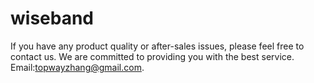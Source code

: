 # wiseband
If you have any product quality or after-sales issues, please feel free to contact us. We are committed to providing you with the best service.
Email:topwayzhang@gmail.com.
